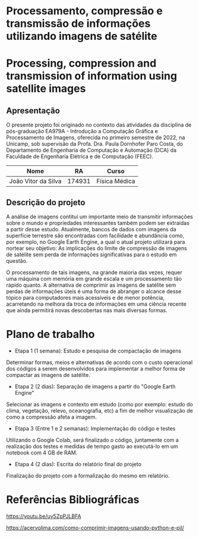 # Processamento, compressão e transmissão de informações utilizando imagens de satélite
# Processing, compression and transmission of information using satellite images
## Apresentação

O presente projeto foi originado no contexto das atividades da disciplina de pós-graduação EA979A - Introdução a Computação Gráfica e Processamento de Imagens, oferecida no primeiro semestre de 2022, na Unicamp, sob supervisão da Profa. Dra. Paula Dornhofer Paro Costa, do Departamento de Engenharia de Computação e Automação (DCA) da Faculdade de Engenharia Elétrica e de Computação (FEEC).

|         Nome          |  RA    |    Curso      |
|         :---:         |  :---: |    :---:      |
| João Vitor da Silva   | 174931 | Física Médica |

## Descrição do projeto

A análise de imagens contituí um importante meio de transmitir informações sobre o mundo e propriedades interessantes também podem ser extraídas a partir desse estudo. Atualmente, bancos de dados com imagens da superfície terrestre são encontradas com facilidade e abundância como, por exemplo, no Google Earth Engine, a qual o atual projeto utilizará para nortear seu objetivo: As implicações do limite de compressão de imagens de satélite sem perda de informações significativas para o estudo em questão.

O processamento de tais imagens, na grande maioria das vezes, requer uma máquina com memória em grande escala e um processamento tão rápido quanto. A alternativa de comprimir as imagens de satélite sem perdas de informações úteis é uma forma de abranger o alcance desse tópico para computadores mais acessíveis e de menor potência, acarretando na melhora da troca de informações em uma ciência recente que ainda permitirá novas descobertas nas mais diversas formas.  

# Plano de trabalho

- Etapa 1 (1 semana): Estudo e pesquisa de compactação de imagens

Determinar formas, meios e alternativas de acordo com o custo operacional dos códigos a serem desenvolvidos para implementar a melhor forma de compactar as imagens de satélite. 

- Etapa 2 (2 dias): Separação de imagens a partir do "Google Earth Engine"

Selecionar as imagens e contexto em estudo (como por exemplo: estudo do clima, vegetação, relevo, oceanografia, etc) a fim de melhor visualização de como a compressão afeta a imagem.

- Etapa 3 (Entre 1 e 2 semanas): Implementação do código e testes

Utilizando o Google Colab, será finalizado o código, juntamente com a realização dos testes e medidas de tempo gasto ao executá-lo em um notebook com 4 GB de RAM.

- Etapa 4 (2 dias): Escrita do relatório final do projeto

Finalização do projeto com a formalização do mesmo em relatório.

# Referências Bibliográficas

https://youtu.be/uy5ZpPJLBFA

https://acervolima.com/como-comprimir-imagens-usando-python-e-pil/



 
